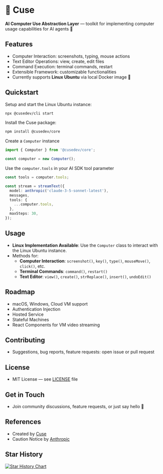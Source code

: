 # 🚀 Cuse

**AI Computer Use Abstraction Layer** — toolkit for implementing computer usage capabilities for AI agents 🤖

## Features

- Computer Interaction: screenshots, typing, mouse actions
- Text Editor Operations: view, create, edit files
- Command Execution: terminal commands, restart
- Extensible Framework: customizable functionalities
- Currently supports **Linux Ubuntu** via local Docker image 🚀

## Quickstart

Setup and start the Linux Ubuntu instance:

```bash
npx @cusedev/cli start
```

Install the Cuse package:

```bash
npm install @cusedev/core
```

Create a `Computer` instance

```typescript
import { Computer } from '@cusedev/core';

const computer = new Computer();
```

Use the `computer.tools` in your AI SDK tool parameter

```typescript
const tools = computer.tools;

const stream = streamText({
  model: anthropic('claude-3-5-sonnet-latest'),
  messages,
  tools: {
    ...computer.tools,
  },
  maxSteps: 30,
});
```

## Usage

- **Linux Implementation Available**: Use the `Computer` class to interact with the Linux Ubuntu instance.
- Methods for:
  - **Computer Interaction**: `screenshot()`, `key()`, `type()`, `mouseMove()`, `click()`, etc.
  - **Terminal Commands**: `command()`, `restart()`
  - **Text Editor**: `view()`, `create()`, `strReplace()`, `insert()`, `undoEdit()`

## Roadmap

- macOS, Windows, Cloud VM support
- Authentication Injection
- Hosted Service
- Stateful Machines
- React Components for VM video streaming

## Contributing

- Suggestions, bug reports, feature requests: open issue or pull request

## License

- MIT License — see [LICENSE](LICENSE) file

## Get in Touch

- Join community discussions, feature requests, or just say hello 👋

## References

- Created by [Cuse](https://cuse.dev/)
- Caution Notice by [Anthropic](https://github.com/anthropics/anthropic-quickstarts/blob/main/computer-use-demo/README.md)

## Star History

[![Star History Chart](https://api.star-history.com/svg?repos=cuse-dev/cuse&type=Date&theme=dark)](https://star-history.com/#cuse-dev/cuse&Date)
